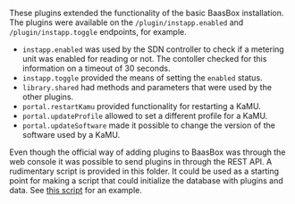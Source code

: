 These plugins extended the functionality of the basic BaasBox installation. The plugins were available on the `/plugin/instapp.enabled` and `/plugin/instapp.toggle` endpoints, for example.

- `instapp.enabled` was used by the SDN controller to check if a metering unit was enabled for reading or not. The contoller checked for this information on a timeout of 30 seconds.
- `instapp.toggle` provided the means of setting the `enabled` status.
- `library.shared` had methods and parameters that were used by the other plugins.
- `portal.restartKamu` provided functionality for restarting a KaMU.
- `portal.updateProfile` allowed to set a different profile for a KaMU.
- `portal.updateSoftware` made it possible to change the version of the software used by a KaMU.

Even though the official way of adding plugins to BaasBox was through the web console it was possible to send plugins in through the REST API. A rudimentary script is provided in this folder. It could be used as a starting point for making a script that could initialize the database with plugins and data. See [this script](https://github.com/IoTitude/docker_test_env/blob/master/baasbox_test/scripts/data.sh) for an example.
